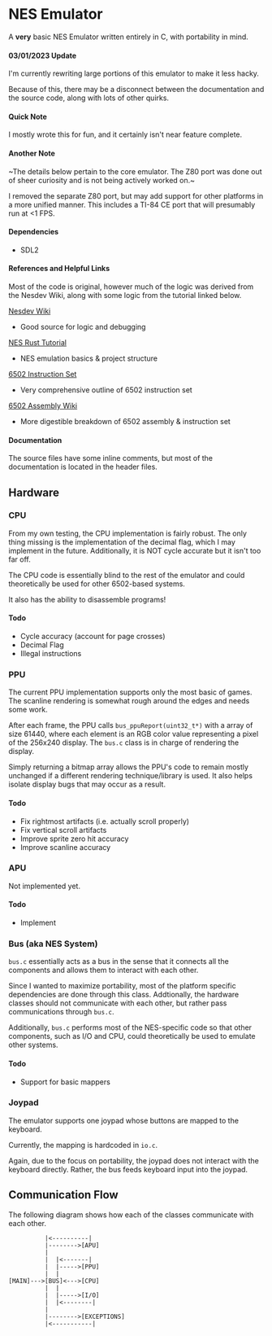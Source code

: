# NES Emulator

A **very** basic NES Emulator written entirely in C, with portability in mind.

#### 03/01/2023 Update

I'm currently rewriting large portions of this emulator to make it less hacky.

Because of this, there may be a disconnect between the documentation and the source code, along with lots of other quirks.

#### Quick Note

I mostly wrote this for fun, and it certainly isn't near feature complete.

#### Another Note

~The details below pertain to the core emulator. The Z80 port was done out of sheer curiosity and is not being actively worked on.~

I removed the separate Z80 port, but may add support for other platforms in a more unified manner. This includes a TI-84 CE port that will presumably run at <1 FPS.

#### Dependencies
- SDL2

#### References and Helpful Links

Most of the code is original, however much of the logic was derived from the Nesdev Wiki, along with some logic from the tutorial linked below.

[Nesdev Wiki](https://www.nesdev.org/wiki/Nesdev_Wiki)
- Good source for logic and debugging

[NES Rust Tutorial](https://bugzmanov.github.io/nes_ebook/)
- NES emulation basics & project structure

[6502 Instruction Set](https://www.masswerk.at/6502/6502_instruction_set.html)
- Very comprehensive outline of 6502 instruction set

[6502 Assembly Wiki](https://en.wikibooks.org/wiki/6502_Assembly)
- More digestible breakdown of 6502 assembly & instruction set

#### Documentation

The source files have some inline comments, but most of the documentation is located in the header files.

## Hardware

### CPU

From my own testing, the CPU implementation is fairly robust. The only thing missing is the implementation of the decimal flag, which I may implement in the future. Additionally, it is NOT cycle accurate but it isn't too far off.

The CPU code is essentially blind to the rest of the emulator and could theoretically be used for other 6502-based systems.

It also has the ability to disassemble programs!

#### Todo
- Cycle accuracy (account for page crosses)
- Decimal Flag
- Illegal instructions

### PPU

The current PPU implementation supports only the most basic of games. The scanline rendering is somewhat rough around the edges and needs some work.

After each frame, the PPU calls `bus_ppuReport(uint32_t*)` with a array of size 61440, where each element is an RGB color value representing a pixel of the 256x240 display. The `bus.c` class is in charge of rendering the display.

Simply returning a bitmap array allows the PPU's code to remain mostly unchanged if a different rendering technique/library is used. It also helps isolate display bugs that may occur as a result.

#### Todo
- Fix rightmost artifacts (i.e. actually scroll properly)
- Fix vertical scroll artifacts
- Improve sprite zero hit accuracy
- Improve scanline accuracy

### APU

Not implemented yet.

#### Todo
- Implement

### Bus (aka NES System)

`bus.c` essentially acts as a bus in the sense that it connects all the components and allows them to interact with each other.

Since I wanted to maximize portability, most of the platform specific dependencies are done through this class. Addtionally, the hardware classes should not communicate with each other, but rather pass communications through `bus.c`.

Additionally, `bus.c` performs most of the NES-specific code so that other components, such as I/O and CPU, could theoretically be used to emulate other systems.

#### Todo
- Support for basic mappers

### Joypad

The emulator supports one joypad whose buttons are mapped to the keyboard.

Currently, the mapping is hardcoded in `io.c`.

Again, due to the focus on portability, the joypad does not interact with the keyboard directly. Rather, the bus feeds keyboard input into the joypad.

## Communication Flow

The following diagram shows how each of the classes communicate with each other.


```
          |<----------|
          |-------->[APU]
          |
          |  |<-------|
          |  |----->[PPU]
          |  |     
[MAIN]--->[BUS]<--->[CPU]
          |  |   
          |  |----->[I/O]
          |  |<--------|
          |
          |-------->[EXCEPTIONS]
          |<-----------|
```
